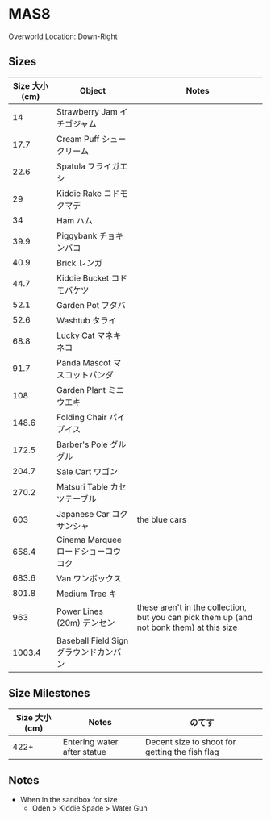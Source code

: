 # MAS8

Overworld Location: Down-Right

Sizes
---
| Size 大小 (cm) | Object              | Notes                                                                                     |
| --------- | ------------------- | ----------------------------------------------------------------------------------------- |
| 14        | Strawberry Jam イチゴジャム     |                                                                                           |
| 17.7      | Cream Puff シュークリーム         |                                                                                           |
| 22.6      | Spatula フライガエシ            |                                                                                           |
| 29        | Kiddie Rake コドモクマデ        |                                                                                           |
| 34        | Ham ハム                |                                                                                           |
| 39.9      | Piggybank チョキンバコ          |                                                                                           |
| 40.9      | Brick レンガ              |                                                                                           |
| 44.7      | Kiddie Bucket コドモバケツ      |                                                                                           |
| 52.1      | Garden Pot フタバ         |                                                                                           |
| 52.6      | Washtub タライ            |                                                                                           |
| 68.8      | Lucky Cat マネキネコ          |                                                                                           |
| 91.7      | Panda Mascot マスコットパンダ       |                                                                                           |
| 108       | Garden Plant ミニウエキ       |                                                                                           |
| 148.6     | Folding Chair パイプイス      |                                                                                           |
| 172.5     | Barber's Pole グルグル      |                                                                                           |
| 204.7     | Sale Cart ワゴン          |                                                                                           |
| 270.2     | Matsuri Table カセツテーブル      |                                                                                           |
| 603       | Japanese Car コクサンシャ       | the blue cars                                                                             |
| 658.4     | Cinema Marquee ロードショーコウコク     |                                                                                           |
| 683.6     | Van ワンボックス                |                                                                                           |
| 801.8     | Medium Tree キ        |                                                                                           |
| 963       | Power Lines (20m) デンセン   | these aren't in the collection, but you can pick them up (and not bonk them) at this size |
| 1003.4    | Baseball Field Sign グラウンドカンバン |                                                                                           |

Size Milestones
---
| Size 大小 (cm) | Notes                       |  のてす   |
| --------- | --------------------------- | --- |
| 422+      | Entering water after statue |   Decent size to shoot for getting the fish flag  |

Notes
---
- When in the sandbox for size
	- Oden > Kiddie Spade > Water Gun